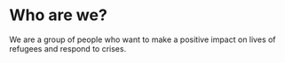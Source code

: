 # Who are we?

We are a group of people who want to make a positive impact on lives of refugees and respond to crises.
